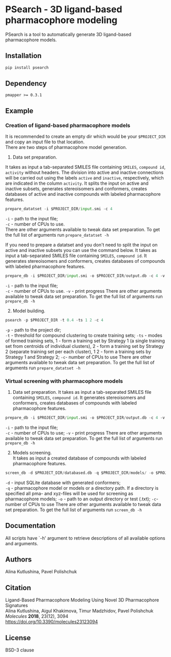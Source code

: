 # PSearch - 3D ligand-based pharmacophore modeling

PSearch is a tool to automatically generate 3D ligand-based pharmacophore models.

## Installation

```bash
pip install psearch
```

## Dependency

`pmapper >= 0.3.1`

## Example

### Creation of ligand-based pharmacophore models
It is recommended to create an empty dir which would be your `$PROJECT_DIR` and copy an input file to that location.  
There are two steps of pharmacophore model generation.  

1. Data set preparation. 

It takes as input a tab-separated SMILES file containing `SMILES`, `compound id`, `activity` without headers. The division into active and inactive connections will be carried out using the labels `active` and `inactive`, respectively, which are indicated in the column `activity`. It splits the input on active and inactive subsets, generates stereoisomers and conformers, creates databases of active and inactive compounds with labeled pharmacophore features.

```python
prepare_datatset -i $PROJECT_DIR/input.smi -c 4
```
`-i` - path to the input file;  
`-c` - number of CPUs to use.  
There are other arguments available to tweak data set preparation. To get the full list of arguments run `prepare_datatset -h`  

If you need to prepare a datatset and you don't need to split the input on active and inactive subsets you can use the command below. 
It takes as input a tab-separated SMILES file containing `SMILES`, `compound id`. It generates stereoisomers and conformers, creates databases of compounds with labeled pharmacophore features. 

```python
prepare_db -i $PROJECT_DIR/input.smi -o $PROJECT_DIR/output.db -c 4 -v
```
`-i` - path to the input file;  
`-c` - number of CPUs to use. 
`-v` - print progress 
There are other arguments available to tweak data set preparation. To get the full list of arguments run `prepare_db -h`  


2. Model building.  

```python
psearch -p $PROJECT_DIR -t 0.4 -ts 1 2 -c 4
```
`-p` - path to the project dir;  
`-t` - threshold for compound clustering to create training sets;
`-ts` - modes of formed training sets, 1 - form a training set by Strategy 1 (a single training set from centroids of individual clusters), 2 - form a training set by Strategy 2 (separate training set per each cluster), 1 2 - form a training sets by Strategy 1 and Strategy 2;
`-c`- number of CPUs to use
There are other arguments available to tweak data set preparation. To get the full list of arguments run `prepare_datatset -h`  

### Virtual screening with pharmacophore models 

1. Data set preparation. 
It takes as input a tab-separated SMILES file containing `SMILES`, `compound id`. It generates stereoisomers and conformers, creates databases of compounds with labeled pharmacophore features.

```python
prepare_db -i $PROJECT_DIR/input.smi -o $PROJECT_DIR/output.db -c 4 -v
```
`-i` - path to the input file;  
`-c` - number of CPUs to use;
`-v` - print progress 
There are other arguments available to tweak data set preparation. To get the full list of arguments run `prepare_db -h`  

2. Models screening.  
It takes as input a created database of compounds with labeled pharmacophore features.

```python
screen_db -d $PROJECT_DIR/databased.db -q $PROJECT_DIR/models/ -o $PROJECT_DIR/screen/ -c 4
```
`-d` - input SQLite database with generated conformers;  
`-q` - pharmacophore model or models or a directory path. If a directory is specified all pma- and xyz-files will be used for screening as pharmacophore models;
`-o` - path to an output directory or test (.txt);
`-c`- number of CPUs to use
There are other arguments available to tweak data set preparation. To get the full list of arguments run `screen_db -h`  

## Documentation

All scripts have `-h' argument to retrieve descriptions of all available options and arguments.

## Authors
Alina Kutlushina, Pavel Polishchuk

## Citation
Ligand-Based Pharmacophore Modeling Using Novel 3D Pharmacophore Signatures  
Alina Kutlushina, Aigul Khakimova, Timur Madzhidov, Pavel Polishchuk  
*Molecules* **2018**, 23(12), 3094  
https://doi.org/10.3390/molecules23123094

## License
BSD-3 clause
